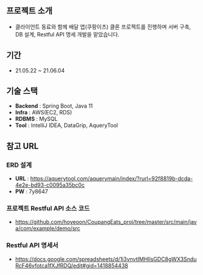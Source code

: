 ## 프로젝트 소개
- 클라이언트 동료와 함께 배달 앱(쿠팡이츠) 클론 프로젝트를 진행하며 서버 구축, DB 설계, Restful API 명세 개발을 맡았습니다.
## 기간
- 21.05.22 ~ 21.06.04
## 기술 스택
- **Backend** : Spring Boot, Java 11
- **Infra** : AWS(EC2, RDS)
- **RDBMS** : MySQL
- **Tool** : IntelliJ IDEA, DataGrip, AqueryTool
## 참고 URL
### ERD 설계
- **URL** : https://aquerytool.com/aquerymain/index/?rurl=92f8819b-dcda-4e2e-bd93-c0095a35bc0c
- **PW** : 7y8647
### 프로젝트 Restful API 소스 코드
- https://github.com/hoyeoon/CoupangEats_proj/tree/master/src/main/java/com/example/demo/src
### Restful API 명세서
- https://docs.google.com/spreadsheets/d/1i3vnvtIMHIlsGDC8gWX3SnduRcF46vfotca1fXJfRDQ/edit#gid=1418854438

